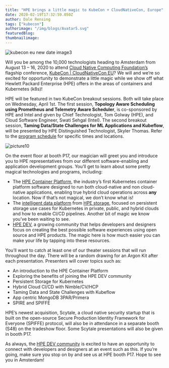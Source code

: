 ```yaml
---
title: "HPE brings a little magic to KubeCon + CloudNativeCon, Europe"
date: 2020-02-19T17:32:59.050Z
author: Dale Rensing 
tags: ["kubecon"]
authorimage: "/img/blogs/Avatar5.svg"
featuredBlog:
thumbnailimage:
---
```

![kubecon eu new date image3](https://hpe-developer-portal.s3.amazonaws.com/uploads/media/2020/3/kubecon-eu-new-date-image3-1585572572202.png)

Will you be among the 10,000 technologists heading to Amsterdam from August 13 – 16, 2020 to attend [Cloud Native Computing Foundation’s](https://www.cncf.io/) flagship conference, [KubeCon | CloudNativeCon EU](https://events.linuxfoundation.org/kubecon-cloudnativecon-europe/)? We will and we’re so excited for opportunity to demonstrate a little magic while we show off what Hewlett Packard Enterprise (HPE) offers in the areas of containers and Kubernetes (k8s)!

HPE will be featured in two KubeCon breakout sessions. Both will take place on Wednesday, April 1st. The first session, __Topology Aware Scheduling using Prometheus and Telemetry Aware Scheduler__, is co-sponsored by HPE and Intel and given by Chief Technologist, Tom Golway (HPE), and Cloud Software Engineer, Swati Sehgal (Intel). The second breakout session, __Taming Data/State Challenges for ML Applications and Kubeflow__, will be presented by HPE Distinguished Technologist, Skyler Thomas. Refer to the [program schedule](https://events.linuxfoundation.org/kubecon-cloudnativecon-europe/program/schedule/) for specific times and locations.


![picture10](https://hpe-developer-portal.s3.amazonaws.com/uploads/media/2020/1/picture10-1582133922632.png)

On the event floor at booth P17, our magician will greet you and introduce you to HPE representatives from our different software-enabling and application development groups. You’ll get to learn about some pretty magical technologies and programs, including:

* The [HPE Container Platform](https://www.hpe.com/us/en/solutions/container-platform.html), the industry’s first Kubernetes container platform software designed to run both cloud-native and non cloud-native applications, enabling true hybrid cloud operations across __any__ location. Now if that’s not magical, we don’t know what is!
* The [intelligent data platform](https://www.hpe.com/us/en/storage/intelligent-storage.html?chatsrc=ot-en&jumpid=ps_8r5mdg32xs_aid-520023673&gclid=Cj0KCQiAs67yBRC7ARIsAF49CdU6O6Hbaj1lwT8tcrU702BzRnZboWNQILTShb0cCk-eEk7nUjQ-yhMaAv4fEALw_wcB&gclsrc=aw.ds) from [HPE storage](https://www.hpe.com/us/en/storage.html), focused on persistent storage use cases for Kubernetes in private, public, and hybrid clouds and how to enable CI/CD pipelines. Another bit of magic we know you’ve been waiting to see.
* [HPE DEV](https://developer.hpe.com/), a growing community that helps developers and designers focus on creating the best possible software experiences using open source and HPE products. The magic here is how much easier you can make your life by tapping into these resources.

You’ll want to catch at least one of our theater sessions that will run throughout the day. There will be a random drawing for an Argon Kit after each presentation. Presenters will cover topics such as:

-	An introduction to the HPE Container Platform
-	Exploring the benefits of joining the HPE DEV community
-	Persistent Storage for Kubernetes
-	Hybrid Cloud CI/CD with Nimble/CV/HCP
-	Taming Data and State Challenges with Kubeflow
-	App centric MongoDB 3PAR/Primera
-	SPIRE and SPIFFE


HPE’s newest acquisition, Scytale, a cloud native security startup that is built on the open-source Secure Production Identity Framework for Everyone (SPIFFE) protocol, will also be in attendance in a separate booth (S48) on the tradeshow floor. Some Scytale presentations will also be given in booth P17.

As always, the [HPE DEV community](https://developer.hpe.com/community) is excited to have an opportunity to connect with developers and designers at an event such as this. If you’re going, make sure you stop on by and see us at HPE booth P17. Hope to see you in Amsterdam!

